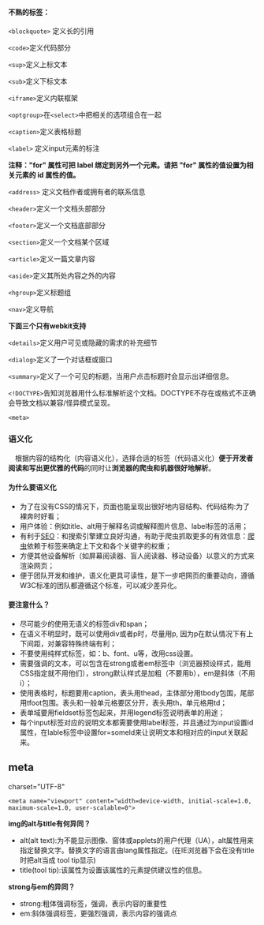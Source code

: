 #### 不熟的标签：

`<blockquote>` 定义长的引用

`<code>`定义代码部分

`<sup>`定义上标文本

`<sub>`定义下标文本

`<iframe>`定义内联框架

`<optgroup>`在`<select>`中把相关的选项组合在一起

`<caption>`定义表格标题

`<label>` 定义input元素的标注

**注释："for" 属性可把 label 绑定到另外一个元素。请把 "for" 属性的值设置为相关元素的 id 属性的值。**

`<address>` 定义文档作者或拥有者的联系信息

`<header>`定义一个文档头部部分

`<footer>`定义一个文档底部部分

`<section>`定义一个文档某个区域

`<article>`定义一篇文章内容

`<aside>`定义其所处内容之外的内容

`<hgroup>`定义标题组

`<nav>`定义导航

**下面三个只有webkit支持**

`<details>`定义用户可见或隐藏的需求的补充细节

`<dialog>`定义了一个对话框或窗口

`<summary>`定义了一个可见的标题，当用户点击标题时会显示出详细信息。



`<!DOCTYPE>`告知浏览器用什么标准解析这个文档。DOCTYPE不存在或格式不正确会导致文档以兼容/怪异模式呈现。

`<meta>`

### 语义化

　根据内容的结构化（内容语义化），选择合适的标签（代码语义化）**便于开发者阅读和写出更优雅的代码**的同时让**浏览器的爬虫和机器很好地解析**。

#### 为什么要语义化

- 为了在没有CSS的情况下，页面也能呈现出很好地内容结构、代码结构:为了裸奔时好看；
- 用户体验：例如title、alt用于解释名词或解释图片信息、label标签的活用；
- 有利于[SEO](http://baike.baidu.com/view/1047.htm)：和搜索引擎建立良好沟通，有助于爬虫抓取更多的有效信息：[爬虫](http://baike.baidu.com/view/998403.htm)依赖于标签来确定上下文和各个关键字的权重；
- 方便其他设备解析（如屏幕阅读器、盲人阅读器、移动设备）以意义的方式来渲染网页；
- 便于团队开发和维护，语义化更具可读性，是下一步吧网页的重要动向，遵循W3C标准的团队都遵循这个标准，可以减少差异化。

#### 要注意什么？

- 尽可能少的使用无语义的标签div和span；
- 在语义不明显时，既可以使用div或者p时，尽量用p, 因为p在默认情况下有上下间距，对兼容特殊终端有利；
- 不要使用纯样式标签，如：b、font、u等，改用css设置。
- 需要强调的文本，可以包含在strong或者em标签中（浏览器预设样式，能用CSS指定就不用他们），strong默认样式是加粗（不要用b），em是斜体（不用i）；
- 使用表格时，标题要用caption，表头用thead，主体部分用tbody包围，尾部用tfoot包围。表头和一般单元格要区分开，表头用th，单元格用td；
- 表单域要用fieldset标签包起来，并用legend标签说明表单的用途；
- 每个input标签对应的说明文本都需要使用label标签，并且通过为input设置id属性，在lable标签中设置for=someld来让说明文本和相对应的input关联起来。

## meta

charset="UTF-8"

```
<meta name="viewport" content="width=device-width, initial-scale=1.0, maximum-scale=1.0, user-scalable=0">
```

**img的alt与title有何异同？**

- alt(alt text):为不能显示图像、窗体或applets的用户代理（UA），alt属性用来指定替换文字。替换文字的语言由lang属性指定。(在IE浏览器下会在没有title时把alt当成 tool tip显示)
- title(tool tip):该属性为设置该属性的元素提供建议性的信息。

**strong与em的异同？**

- strong:粗体强调标签，强调，表示内容的重要性
- em:斜体强调标签，更强烈强调，表示内容的强调点

